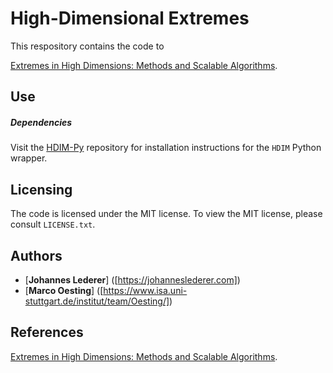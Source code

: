 # High-Dimensional Extremes

This respository contains the code to

[Extremes in High Dimensions: Methods and Scalable Algorithms]( [https://arxiv.org/abs/2303.04258] ).

## Use

##### Dependencies


Visit the [HDIM-Py](https://github.com/LedererLab/HDIM-Py) repository for
installation instructions for the `HDIM` Python wrapper.

## Licensing

The code is licensed under the MIT license. To
view the MIT license, please consult `LICENSE.txt`.

## Authors

* [**Johannes Lederer**] ([https://johanneslederer.com])
* [**Marco Oesting**] ([https://www.isa.uni-stuttgart.de/institut/team/Oesting/])

## References

[Extremes in High Dimensions: Methods and Scalable Algorithms]( [https://arxiv.org/abs/2303.04258] ).
